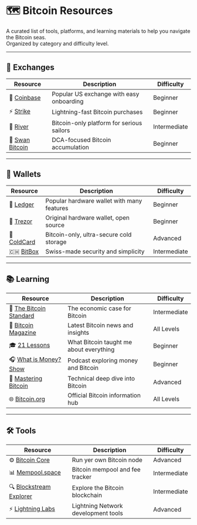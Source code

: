 # 🗺️ Bitcoin Resources

A curated list of tools, platforms, and learning materials to help you navigate the Bitcoin seas.  
Organized by category and difficulty level.  

---

## 🏦 Exchanges

| Resource | Description | Difficulty |
|----------|-------------|------------|
| 🏦 [Coinbase](https://www.coinbase.com/) | Popular US exchange with easy onboarding | Beginner |
| ⚡ [Strike](https://strike.me/) | Lightning-fast Bitcoin purchases | Beginner |
| 🌊 [River](https://river.com/) | Bitcoin-only platform for serious sailors | Intermediate |
| 🦢 [Swan Bitcoin](https://www.swanbitcoin.com/) | DCA-focused Bitcoin accumulation | Beginner |

---

## 👛 Wallets

| Resource | Description | Difficulty |
|----------|-------------|------------|
| 📱 [Ledger](https://www.ledger.com/) | Popular hardware wallet with many features | Beginner |
| 🔐 [Trezor](https://trezor.io/) | Original hardware wallet, open source | Beginner |
| 🧊 [ColdCard](https://coldcard.com/) | Bitcoin-only, ultra-secure cold storage | Advanced |
| 🇨🇭 [BitBox](https://bitbox.swiss/) | Swiss-made security and simplicity | Intermediate |

---

## 📚 Learning

| Resource | Description | Difficulty |
|----------|-------------|------------|
| 📕 [The Bitcoin Standard](https://saifedean.com/book/the-bitcoin-standard/) | The economic case for Bitcoin | Intermediate |
| 📰 [Bitcoin Magazine](https://bitcoinmagazine.com/) | Latest Bitcoin news and insights | All Levels |
| 🎓 [21 Lessons](https://21lessons.com/) | What Bitcoin taught me about everything | Beginner |
| 🎧 [What is Money? Show](https://www.whatismoneypodcast.com/) | Podcast exploring money and Bitcoin | Beginner |
| 🔧 [Mastering Bitcoin](https://github.com/bitcoinbook/bitcoinbook) | Technical deep dive into Bitcoin | Advanced |
| 🌐 [Bitcoin.org](https://bitcoin.org/) | Official Bitcoin information hub | All Levels |

---

## 🛠️ Tools

| Resource | Description | Difficulty |
|----------|-------------|------------|
| ⚙️ [Bitcoin Core](https://bitcoincore.org/) | Run yer own Bitcoin node | Advanced |
| 📊 [Mempool.space](https://mempool.space/) | Bitcoin mempool and fee tracker | Intermediate |
| 🔍 [Blockstream Explorer](https://blockstream.info/) | Explore the Bitcoin blockchain | Intermediate |
| ⚡ [Lightning Labs](https://lightning.engineering/) | Lightning Network development tools | Advanced |
